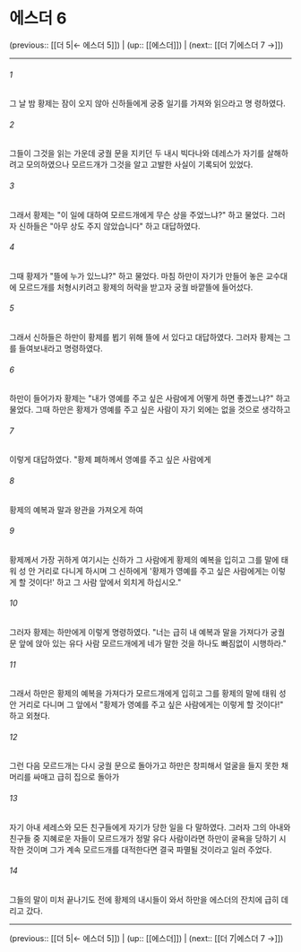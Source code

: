 # 에스더 6

(previous:: [[더 5|← 에스더 5]]) | (up:: [[에스더]]) | (next:: [[더 7|에스더 7 →]])

***




###### 1 

그 날 밤 황제는 잠이 오지 않아 신하들에게 궁중 일기를 가져와 읽으라고 명 령하였다. 



###### 2 

그들이 그것을 읽는 가운데 궁궐 문을 지키던 두 내시 빅다나와 데레스가 자기를 살해하려고 모의하였으나 모르드개가 그것을 알고 고발한 사실이 기록되어 있었다. 



###### 3 

그래서 황제는 "이 일에 대하여 모르드개에게 무슨 상을 주었느냐?" 하고 물었다. 그러자 신하들은 "아무 상도 주지 않았습니다" 하고 대답하였다. 



###### 4 

그때 황제가 "뜰에 누가 있느냐?" 하고 물었다. 마침 하만이 자기가 만들어 놓은 교수대에 모르드개를 처형시키려고 황제의 허락을 받고자 궁궐 바깥뜰에 들어섰다. 



###### 5 

그래서 신하들은 하만이 황제를 뵙기 위해 뜰에 서 있다고 대답하였다. 그러자 황제는 그를 들여보내라고 명령하였다. 



###### 6 

하만이 들어가자 황제는 "내가 영예를 주고 싶은 사람에게 어떻게 하면 좋겠느냐?" 하고 물었다. 그때 하만은 황제가 영예를 주고 싶은 사람이 자기 외에는 없을 것으로 생각하고 



###### 7 

이렇게 대답하였다. "황제 폐하께서 영예를 주고 싶은 사람에게 



###### 8 

황제의 예복과 말과 왕관을 가져오게 하여 



###### 9 

황제께서 가장 귀하게 여기시는 신하가 그 사람에게 황제의 예복을 입히고 그를 말에 태워 성 안 거리로 다니게 하시며 그 신하에게 '황제가 영예를 주고 싶은 사람에게는 이렇게 할 것이다!' 하고 그 사람 앞에서 외치게 하십시오." 



###### 10 

그러자 황제는 하만에게 이렇게 명령하였다. "너는 급히 내 예복과 말을 가져다가 궁궐 문 앞에 앉아 있는 유다 사람 모르드개에게 네가 말한 것을 하나도 빠짐없이 시행하라." 



###### 11 

그래서 하만은 황제의 예복을 가져다가 모르드개에게 입히고 그를 황제의 말에 태워 성 안 거리로 다니며 그 앞에서 "황제가 영예를 주고 싶은 사람에게는 이렇게 할 것이다!" 하고 외쳤다. 



###### 12 

그런 다음 모르드개는 다시 궁궐 문으로 돌아가고 하만은 창피해서 얼굴을 들지 못한 채 머리를 싸매고 급히 집으로 돌아가 



###### 13 

자기 아내 세레스와 모든 친구들에게 자기가 당한 일을 다 말하였다. 그러자 그의 아내와 친구들 중 지혜로운 자들이 모르드개가 정말 유다 사람이라면 하만이 굴욕을 당하기 시작한 것이며 그가 계속 모르드개를 대적한다면 결국 파멸될 것이라고 일러 주었다. 



###### 14 

그들의 말이 미처 끝나기도 전에 황제의 내시들이 와서 하만을 에스더의 잔치에 급히 데리고 갔다.

***

(previous:: [[더 5|← 에스더 5]]) | (up:: [[에스더]]) | (next:: [[더 7|에스더 7 →]])
